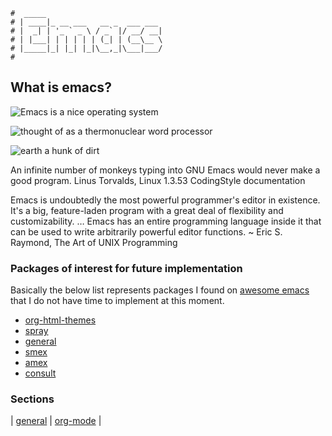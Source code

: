 ```text
#  _____
# | ____|_ __ ___   __ _  ___ ___
# |  _| | '_ ` _ \ / _` |/ __/ __|
# | |___| | | | | | (_| | (__\__ \
# |_____|_| |_| |_|\__,_|\___|___/
#
```

## What is emacs?

![Emacs is a nice operating system](https://quotessayings.net/pics/1578314/tom-christiansen-6.jpg)

![thought of as a thermonuclear word processor](https://quotessayings.net/pics/573293/neal-stephenson-1.jpg)

![earth a hunk of dirt](https://quotessayings.net/pics/701336/chris-dibona-9.jpg)

   An infinite number of monkeys typing into GNU Emacs would never make a good program.
    Linus Torvalds, Linux 1.3.53 CodingStyle documentation

Emacs is undoubtedly the most powerful programmer's editor in existence. It's a big, feature-laden program with a great deal of flexibility and customizability. … Emacs has an entire programming language inside it that can be used to write arbitrarily powerful editor functions.
	~ Eric S. Raymond, The Art of UNIX Programming


### Packages of interest for future implementation

Basically the below list represents packages I found on [awesome emacs](https://github.com/emacs-tw/awesome-emacs) that I do not have time to implement at this moment.

* [org-html-themes](https://github.com/fniessen/org-html-themes)
* [spray](https://gitlab.com/iankelling/spray)
* [general](https://github.com/noctuid/general.el)
* [smex](https://github.com/nonsequitur/smex/)
* [amex](https://github.com/DarwinAwardWinner/amx)
* [consult](https://github.com/minad/consult)

### Sections

| [general](general) | [org-mode](org-mode) |
